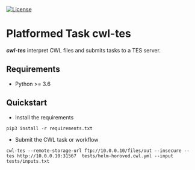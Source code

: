 [![License](https://img.shields.io/badge/License-Apache%202.0-blue.svg)](https://opensource.org/licenses/Apache-2.0)

# Platformed Task cwl-tes

___cwl-tes___  interpret CWL files and submits tasks to a TES server. 


## Requirements

* Python >= 3.6

## Quickstart

* Install the requirements

```
pip3 install -r requirements.txt
```

* Submit the CWL task or workflow

```
cwl-tes --remote-storage-url ftp://10.0.0.10/files/out --insecure --tes http://10.0.0.10:31567  tests/helm-horovod.cwl.yml --input tests/inputs.txt
```

